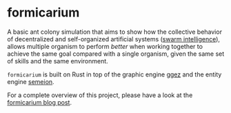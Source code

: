 # formicarium

A basic ant colony simulation that aims to show how the collective behavior of
decentralized and self-organized artificial systems 
([swarm intelligence](https://en.wikipedia.org/wiki/Swarm_intelligence)), allows
multiple organism to perform *better* when working together to achieve the same
goal compared with a single organism, given the same set of skills and the same
environment.

`formicarium` is built on Rust in top of the graphic engine
[ggez](https://github.com/ggez/ggez) and the entity engine
[semeion](https://github.com/gliderkite/semeion).


For a complete overview of this project, please have a look at the
[formicarium blog post](https://gliderkite.github.io/posts/formicarium).
